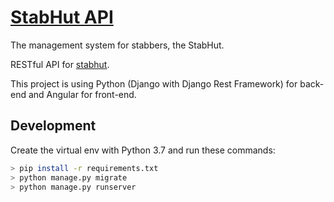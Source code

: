 # [StabHut API](https://stabhut.io)

The management system for stabbers, the StabHut.

RESTful API for [stabhut](https://github.com/AmirSavand/stabhut).

This project is using Python (Django with Django Rest Framework) for back-end and Angular for front-end.

## Development

Create the virtual env with Python 3.7 and run these commands:

```bash
> pip install -r requirements.txt
> python manage.py migrate
> python manage.py runserver
```
